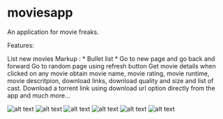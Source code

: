 # moviesapp

An application for movie freaks.

Features:

List new movies 
Markup : * Bullet list
          * Go to new page and go back and forward
Go to random page using refresh button
Get movie details when clicked on any movie
obtain movie name, movie rating, movie runtime, movie descritpion, download links, download quality and size and list of cast.
Download a torrent link using download url option directly from the app
and much more...

![alt text](https://i.imgur.com/CjDAFCw.png)
![alt text](https://i.imgur.com/GtxqbND.png)
![alt text](https://i.imgur.com/XVFPCis.png)
![alt text](https://i.imgur.com/Qctr65d.png)
![alt text](https://i.imgur.com/bJKWqII.png)
![alt text](https://i.imgur.com/78D1kyX.png)
